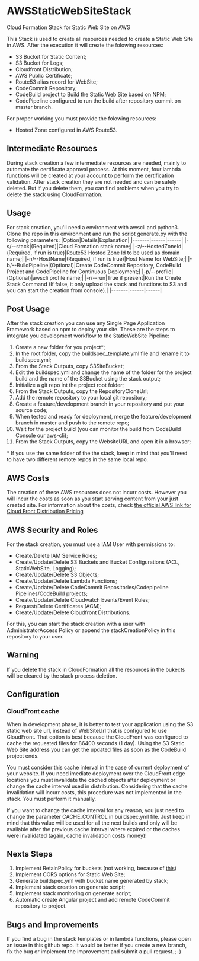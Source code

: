 # AWSStaticWebSiteStack
Cloud Formation Stack for Static Web Site on AWS

This Stack is used to create all resources needed to create a Static Web Site in AWS. After the execution it will create the folowing resources:
* S3 Bucket for Static Content;
* S3 Bucket for Logs;
* Cloudfront Distribution;
* AWS Public Certificate;
* Route53 alias record for WebSite;
* CodeCommit Repository;
* CodeBuild project to Build the Static Web Site based on NPM;
* CodePipeline configured to run the build after repository commit on master branch.

For proper working you must provide the folowing resources:
* Hosted Zone configured in AWS Route53.

## Intermediate Resources
During stack creation a few intermediate resources are needed, mainly to automate the certificate approval process. At this moment, four lambda functions will be created at your account to perform the certification validation. After stack creation they are not needed and can be safely deleted. But if you delete them, you can find problems when you try to delete the stack using CloudFormation.

## Usage
For stack creation, you'll need a environment with awscli and python3. Clone the repo in this environment and run the script generate.py with the following parameters:
|Option|Details|Explanation|
|-------|------|------|
|-s/--stack|(Required)|Cloud Formation stack name;|
|-z/--HostedZoneId|(Required, if run is true)|Route53 Hosted Zone Id to be used as domain name;|
|-n/--HostName|(Required, if run is true)|Host Name for WebSite;|
|-b/--BuildPipeline|(Optional)|Create CodeCommit Repository, CodeBuild Project and CodePipeline for Continuous Deployment;|
|-p/--profile|(Optional)|awscli profile name;|
|-r/--run|True if present|Run the Create Stack Command (If false, it only upload the stack and functions to S3 and you can start the creation from console).|
|-------|------|------|

## Post Usage
After the stack creation you can use any Single Page Application Framework based on npm to deploy your site. These are the steps to integrate you development workflow to the StaticWebSite Pipeline:
1. Create a new folder for you project*;
2. In the root folder, copy the buildspec_template.yml file and rename it to buildspec.yml;
3. From the Stack Outputs, copy S3SiteBucket;
3. Edit the buildspec.yml and change the name of the folder for the project build and the name of the S3Bucket using the stack output;
4. Initialize a git repo int the project root folder;
5. From the Stack Outputs, copy the RepositoryCloneUrl;
6. Add the remote repository to your local git repository;
7. Create a feature/development branch in your repository and put your source code;
8. When tested and ready for deployment, merge the feature/development branch in master and push to the remote repo;
9. Wait for the project build (you can monitor the build from CodeBuild Console our aws-cli);
10. From the Stack Outputs, copy the WebsiteURL and open it in a browser;

\* If you use the same folder of the the stack, keep in mind that you'll need to have two different remote repos in the same local repo.

## AWS Costs
The creation of these AWS resources does not incurr costs. However you will incur the costs as soon as you start serving content from your just created site. For information about the costs, check [the official AWS link for Cloud Front Distribution Pricing](https://docs.aws.amazon.com/AmazonCloudFront/latest/DeveloperGuide/CloudFrontPricing.html)

## AWS Security and Roles
For the stack creation, you must use a IAM User with permissions to:
* Create/Delete IAM Service Roles;
* Create/Update/Delete S3 Buckets and Bucket Configurations (ACL, StaticWebSite, Logging);
* Create/Update/Delete S3 Objects;
* Create/Update/Delete Lambda Functions;
* Create/Update/Delete CodeCommit Repositories/Codepipeline Pipelines/CodeBuild projects;
* Create/Update/Delete Cloudwatch Events/Event Rules;
* Request/Delete Certificates (ACM);
* Create/Update/Delete Cloudfront Distributions.

For this, you can start the stack creation with a user with AdministratorAccess Policy or append the stackCreationPolicy in this repository to your user.

## Warning
If you delete the stack in CloudFormation all the resources in the bukects will be cleared by the stack process deletion.

## Configuration
### CloudFront cache
When in development phase, it is better to test your application using the S3 static web site url, instead of WebSiteUrl that is configured to use CloudFront. That option is best because the CloudFront was configured to cache the requested files for 86400 seconds (1 day). Using the S3 Static Web Site address you can get the updated files as soon as the CodeBuild project ends.

You must consider this cache interval in the case of current deployment of your website. If you need imediate deployment over the CloudFront edge locations you must invalidate the cached objects after deployment or change the cache interval used in distribution. Considering that the cache invalidation will incurr costs, this procedure was not implemented in the stack. You must perform it manually.

If you want to change the cache interval for any reason, you just need to change the parameter CACHE_CONTROL in buildspec.yml file. Just keep in mind that this value will be used for all the next builds and only will be available after the previous cache interval where expired or the caches were invalidated (again, cache invalidation costs money)!

## Nexts Steps
1. Implement RetainPolicy for buckets (not working, because of [this](https://stackoverflow.com/questions/34286395/))
2. Implement CORS options for Static Web Site;
3. Generate buildspec.yml with bucket name generated by stack;
4. Implement stack creation on generate script;
5. Implement stack monitoring on generate script;
6. Automatic create Angular project and add remote CodeCommit repository to project.

## Bugs and Improvements
If you find a bug in the stack templates or in lambda functions, please open an issue in this github repo. It would be better if you create a new branch, fix the bug or implement the improvement and submit a pull request. ;-)